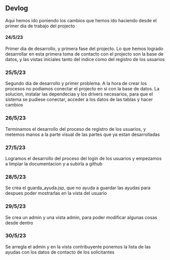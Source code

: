 ## Devlog

Aqui hemos ido poniendo los cambios que hemos ido haciendo desde el primer dia de trabajo del projecto

#### 24/5/23

Primer dia de desarrollo, y primera fase del projecto.
Lo que hemos logrado desarrollar en esta primera toma de contacto con el projecto son la base de datos, y las vistas
iniciales tanto del indice como del registro de los usuarios

### 25/5/23

Segundo dia de desarrollo y primer problema.
A la hora de crear los procesos no podiamos conectar el 
projecto en si con la base de datos.
La solucion, instalar las dependecias y los drivers 
necesarios, para que el sistema se pudiese conectar,
acceder a los datos de las tablas y hacer cambios

### 26/5/23

Terminamos el desarrollo del proceso de registro de los 
usuarios, y metemos manos a la parte visual de las partes
que ya estan desarrolladas

### 27/5/23

Logramos el desarrollo del proceso del login de los
usuarios y empezamos a limpiar la documentacion y a subirla 
a github

### 28/5/23

Se crea el guarda_ayuda.jsp, que no ayuda a guardar las ayudas para despues poder mostrarlas en la vista del usuario

### 29/5/23

Se crea un admin y una vista admin, para poder modificar algunas cosas desde dentro

### 30/5/23

Se arregla el admin y en la vista contribuyente ponemos la lista de las ayudas con los datos de contacto de los solicitantes